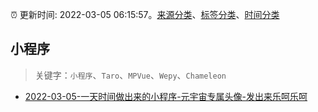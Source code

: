 :alarm_clock: 更新时间: 2022-03-05 06:15:57。[来源分类](../README.md)、[标签分类](../TAGS.md)、[时间分类](../TIMELINE.md)

## 小程序


> 关键字：`小程序`、`Taro`、`MPVue`、`Wepy`、`Chameleon`



- [2022-03-05-一天时间做出来的小程序-元宇宙专属头像-发出来乐呵乐呵](https://www.v2ex.com/t/838135) 